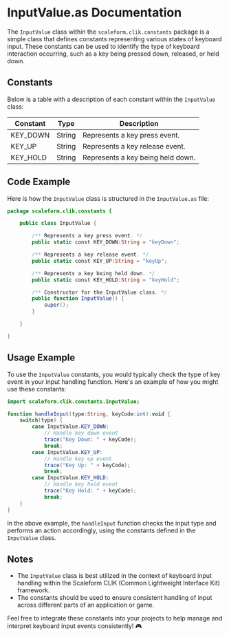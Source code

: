 # InputValue.as Documentation

The `InputValue` class within the `scaleform.clik.constants` package is a simple class that defines constants representing various states of keyboard input. These constants can be used to identify the type of keyboard interaction occurring, such as a key being pressed down, released, or held down.

## Constants

Below is a table with a description of each constant within the `InputValue` class:

| Constant   | Type   | Description                         |
|------------|--------|-------------------------------------|
| KEY_DOWN   | String | Represents a key press event.       |
| KEY_UP     | String | Represents a key release event.     |
| KEY_HOLD   | String | Represents a key being held down.   |

## Code Example

Here is how the `InputValue` class is structured in the `InputValue.as` file:

```actionscript
package scaleform.clik.constants {

    public class InputValue {

        /** Represents a key press event. */
        public static const KEY_DOWN:String = "keyDown";

        /** Represents a key release event. */
        public static const KEY_UP:String = "keyUp";

        /** Represents a key being held down. */
        public static const KEY_HOLD:String = "keyHold";

        /** Constructor for the InputValue class. */
        public function InputValue() {
            super();
        }

    }

}
```

## Usage Example

To use the `InputValue` constants, you would typically check the type of key event in your input handling function. Here's an example of how you might use these constants:

```actionscript
import scaleform.clik.constants.InputValue;

function handleInput(type:String, keyCode:int):void {
    switch(type) {
        case InputValue.KEY_DOWN:
            // Handle key down event
            trace("Key Down: " + keyCode);
            break;
        case InputValue.KEY_UP:
            // Handle key up event
            trace("Key Up: " + keyCode);
            break;
        case InputValue.KEY_HOLD:
            // Handle key hold event
            trace("Key Hold: " + keyCode);
            break;
    }
}
```

In the above example, the `handleInput` function checks the input type and performs an action accordingly, using the constants defined in the `InputValue` class.

## Notes

- The `InputValue` class is best utilized in the context of keyboard input handling within the Scaleform CLIK (Common Lightweight Interface Kit) framework.
- The constants should be used to ensure consistent handling of input across different parts of an application or game.

Feel free to integrate these constants into your projects to help manage and interpret keyboard input events consistently! 🎮
